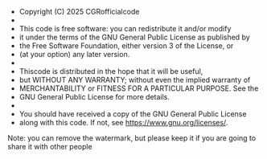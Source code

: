 * Copyright (C) 2025 CGRofficialcode
 *
 * This code is free software: you can redistribute it and/or modify
 * it under the terms of the GNU General Public License as published by
 * the Free Software Foundation, either version 3 of the License, or
 * (at your option) any later version.
 *
 * Thiscode is distributed in the hope that it will be useful,
 * but WITHOUT ANY WARRANTY; without even the implied warranty of
 * MERCHANTABILITY or FITNESS FOR A PARTICULAR PURPOSE.  See the
 * GNU General Public License for more details.
 *
 * You should have received a copy of the GNU General Public License
 * along with this code.  If not, see <https://www.gnu.org/licenses/>.

Note: you can remove the watermark, but please keep it if you are going to share it with other people